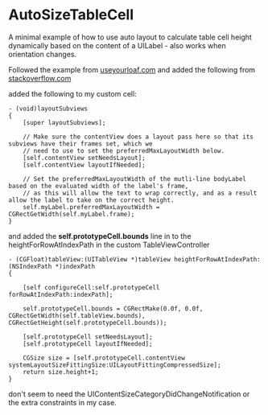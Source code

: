 # AutoSizeTableCell

A minimal example of how to use auto layout to calculate table cell height dynamically based on the content of a UILabel - also works when orientation changes.

Followed the example from [useyourloaf.com](http://useyourloaf.com/blog/2014/02/14/table-view-cells-with-varying-row-heights.html) and added the following from [stackoverflow.com](http://stackoverflow.com/questions/18746929/using-auto-layout-in-uitableview-for-dynamic-cell-layouts-variable-row-heights)

added the following to my custom cell:

```
- (void)layoutSubviews
{
    [super layoutSubviews];
    
    // Make sure the contentView does a layout pass here so that its subviews have their frames set, which we
    // need to use to set the preferredMaxLayoutWidth below.
    [self.contentView setNeedsLayout];
    [self.contentView layoutIfNeeded];
    
    // Set the preferredMaxLayoutWidth of the mutli-line bodyLabel based on the evaluated width of the label's frame,
    // as this will allow the text to wrap correctly, and as a result allow the label to take on the correct height.
    self.myLabel.preferredMaxLayoutWidth = CGRectGetWidth(self.myLabel.frame);
}
```

and added the **self.prototypeCell.bounds** line in to the heightForRowAtIndexPath in the custom TableViewController


```
- (CGFloat)tableView:(UITableView *)tableView heightForRowAtIndexPath:(NSIndexPath *)indexPath
{
    
    [self configureCell:self.prototypeCell forRowAtIndexPath:indexPath];
    
    self.prototypeCell.bounds = CGRectMake(0.0f, 0.0f, CGRectGetWidth(self.tableView.bounds), CGRectGetHeight(self.prototypeCell.bounds));
    
    [self.prototypeCell setNeedsLayout];    
    [self.prototypeCell layoutIfNeeded];
        
    CGSize size = [self.prototypeCell.contentView systemLayoutSizeFittingSize:UILayoutFittingCompressedSize];
    return size.height+1;
}
```

don't seem to need the UIContentSizeCategoryDidChangeNotification or the extra constraints in my case.